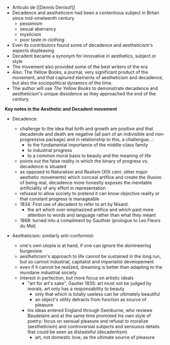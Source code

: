 - Artículo de [[Dennis Denisof]]
- Decadence and aestheticism had been a contentious subject in Britan since mid-nineteenth century
	- pessimism
	- sexual aberrancy
	- mysticism
	- poor taste in clothing
- Even its contributors found some of decadence and aestheticism's aspects displeasing
- Decadent became a synonym for innovative in aesthetics, subject or style
- The movement also provided some of the best writers of the era
- Also: The Yellow Books, a journal, very significant product of the movement, and that captured elements of aestheticism and decadence, but also the sociopolitical dynamics of the time.
- The author will use *The Yellow Books* to demonstrate decadence and aestheticism's unique dissidence as they approached the end of the century.

**Key notes in the Aesthetic and Decadent movement**
- Decadence:
	- challenge to the idea that birth and growth are positive and that decadende and death are negative (all part of an indivisible and non-progressiva package) and in relationship to this, a challengue...:
		- to the fundamental importance of the middle-class family
		- to industrial progress
		- to a common moral basis to beauty and the meaning of life
	- points out the false reality in which the binary of progress vs. decadence is situated
	- as opposed to Naturalism and Realism (XIX cent. other major aesthetic movements) which conceal artifice and create the illusion of being real, decadence more honestly exposes the inevitable artificiality of any effort in representation
	- refuseal to allow society to pretend it can know objective reality or that constant progress is manageable
	- 1834: First use of decadent to refer to art by Nisard. 
		- the art which over emphasized artifice and which paid more attention to words and language rather than what they meant
	- 1868: turned into a compliment by Gauthier (prologue to Les Fleurs du Mal)

- Aestheticism: similarly anti-conformist:
	- one's own utopia is at hand, if one can ignore the domineering burgeoisie
	- aestheticism's approach to life cannot be sustained in the long run, but so cannot industrial, capitalist and imperialist developement
	- even if it cannot be realized, dreaming is better than adapting to the mundane industrial society
	- interest in perfection, but more focus on artistic ideals
		- "art for art's sake", Gautier 1835: art must not be judged by morals. art only has a responsability to beauty
			- only that which is totally useless can be ultimately beautiful
			- an object's utility detracts from function as source of pleasure
		- his ideas entered England through Swinburne, who reviewe Baudelaire and at the same time promoted his own style of poetry: focus on sensual pleasure and refusal to moralize (aestheticism) and controversial subjects and sensuous details that could be seen as distasteful (decadentism)
			- art, not domestic love, as the ultimate source of pleasure

